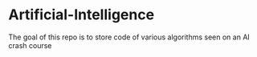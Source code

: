 # Artificial-Intelligence
The goal of this repo is to store code of various algorithms seen on an AI crash course
